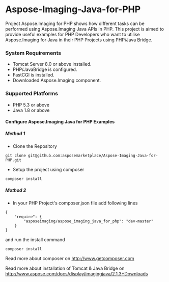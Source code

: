 # Aspose-Imaging-Java-for-PHP
Project Aspose.Imaging for PHP shows how different tasks can be performed using Aspose.Imaging Java APIs in PHP. This project is aimed to provide useful examples for PHP Developers who want to utilise Aspose.Imaging for Java in their PHP Projects using PHP/Java Bridge.

### System Requirements
* Tomcat Server 8.0 or above installed.
* PHP/JavaBridge is configured.
* FastCGI is installed.
* Downloaded Aspose.Imaging component.

### Supported Platforms
* PHP 5.3 or above 
* Java 1.8 or above 

#### Configure Aspose.Imaging Java for PHP Examples
##### Method 1
* Clone the Repository
```
git clone git@github.com:asposemarketplace/Aspose-Imaging-Java-for-PHP.git
```
* Setup the project using composer
```
composer install
```
##### Mothod 2
* In your PHP Project's composer.json file add following lines
```
{
    "require": {
        "asposeimaging/aspose_imaging_java_for_php": "dev-master"
    }
}
```
and run the install command
```
composer install
```

Read more about composer on http://www.getcomposer.com

Read more about installation of Tomcat & Java Bridge on http://www.aspose.com/docs/display/imagingjava/2.1.3+Downloads
